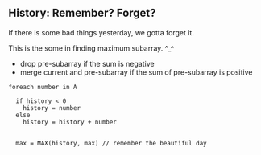 ## History: Remember? Forget?

If there is some bad things yesterday, we gotta forget it.

This is the some in finding maximum subarray. ^_^

 * drop pre-subarray if the sum is negative
 * merge current and pre-subarray if the sum of pre-subarray is positive


```
foreach number in A

  if history < 0
    history = number
  else
    history = history + number

  
  max = MAX(history, max) // remember the beautiful day


```
 
